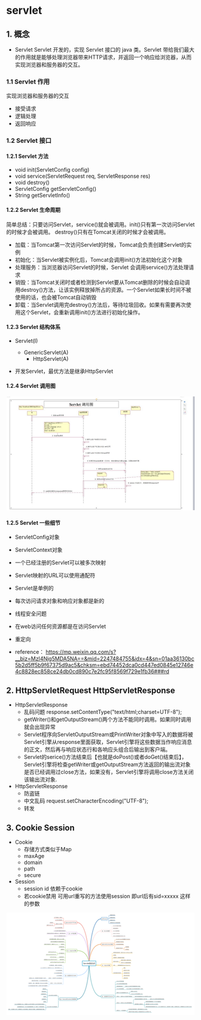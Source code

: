 # servlet

## 1. 概念
* Servlet  Servlet 开发的，实现 Servlet 接口的 java 类。Servlet 带给我们最大的作用就是能够处理浏览器带来HTTP请求，并返回一个响应给浏览器，从而实现浏览器和服务器的交互。

### 1.1 Servlet 作用
实现浏览器和服务器的交互
* 接受请求
* 逻辑处理
* 返回响应

### 1.2 Servlet 接口

#### 1.2.1 Servlet 方法
* void init(ServletConfig config)
* void service(ServletRequest req, ServletResponse res)
* void destroy()
* ServletConfig getServletConfig()
* String getServletInfo()

#### 1.2.2 Servlet 生命周期
简单总结：只要访问Servlet，service()就会被调用。init()只有第一次访问Servlet的时候才会被调用。 destroy()只有在Tomcat关闭的时候才会被调用。
* 加载：当Tomcat第一次访问Servlet的时候，Tomcat会负责创建Servlet的实例
* 初始化：当Servlet被实例化后，Tomcat会调用init()方法初始化这个对象
* 处理服务：当浏览器访问Servlet的时候，Servlet 会调用service()方法处理请求
* 销毁：当Tomcat关闭时或者检测到Servlet要从Tomcat删除的时候会自动调用destroy()方法，让该实例释放掉所占的资源。一个Servlet如果长时间不被使用的话，也会被Tomcat自动销毁
* 卸载：当Servlet调用完destroy()方法后，等待垃圾回收。如果有需要再次使用这个Servlet，会重新调用init()方法进行初始化操作。

#### 1.2.3 Servlet 结构体系
* Servlet(I)
    * GenericServlet(A)
        * HttpServlet(A)

* 开发Servlet，最优方法是继承HttpServlet

#### 1.2.4 Servlet 调用图
![替代文字](../resources/servlet/servlet0.jpg)

#### 1.2.5 Servlet 一些细节
* ServletConfig对象
* ServletContext对象

* 一个已经注册的Servlet可以被多次映射
* Servlet映射的URL可以使用通配符
* Servlet是单例的
* 每次访问请求对象和响应对象都是新的
* 线程安全问题
* 在web访问任何资源都是在访问Servlet
* 重定向
* reference： https://mp.weixin.qq.com/s?__biz=MzI4Njg5MDA5NA==&mid=2247484755&idx=4&sn=01aa36130bc5b2d5ff5b9f67375d9ac5&chksm=ebd74452dca0cd447ed0845e12746e4c8828ec858ce24db0cd890c7e2fc95f8569f729e1fb36###rd

## 2. HttpServletRequest HttpServletResponse
* HttpServletResponse
    * 乱码问题 response.setContentType("text/html;charset=UTF-8");
    * getWriter()和getOutputStream()两个方法不能同时调用。如果同时调用就会出现异常
    * Servlet程序向ServletOutputStream或PrintWriter对象中写入的数据将被Servlet引擎从response里面获取，Servlet引擎将这些数据当作响应消息的正文，然后再与响应状态行和各响应头组合后输出到客户端。
    * Servlet的serice()方法结束后【也就是doPost()或者doGet()结束后】，Servlet引擎将检查getWriter或getOutputStream方法返回的输出流对象是否已经调用过close方法，如果没有，Servlet引擎将调用close方法关闭该输出流对象.
* HttpServletResponse
    * 防盗链
    * 中文乱码 request.setCharacterEncoding("UTF-8");
    * 转发

## 3. Cookie Session
* Cookie
    * 存储方式类似于Map
    * maxAge
    * domain
    * path
    * secure
* Session
    * session id 依赖于cookie
    * 若cookie禁用 可用url重写的方法使用session 即url后有sid=xxxxx 这样的参数

![替代文字](../resources/servlet/servlet1.png)
